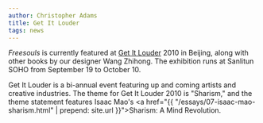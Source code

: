 ```yaml
---
author: Christopher Adams
title: Get It Louder
tags: news
---
```


*Freesouls* is currently featured at [Get It Louder] 2010 in Beijing,
along with other books by our designer Wang Zhihong. The exhibition runs
at Sanlitun SOHO from September 19 to October 10.

Get It Louder is a bi-annual event featuring up and coming artists and
creative industries.
The theme for Get It Louder 2010 is "Sharism," and the theme statement
features Isaac Mao's <a href="{{ "/essays/07-isaac-mao-sharism.html" |
prepend: site.url }}">Sharism: A Mind Revolution</a>.

[Get It Louder]: https://en.wikipedia.org/wiki/Get_It_Louder
